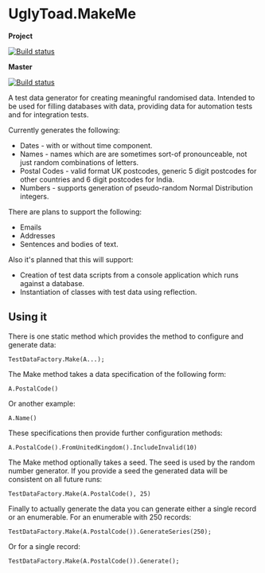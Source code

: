 # UglyToad.MakeMe #

**Project**

[![Build status](https://ci.appveyor.com/api/projects/status/3wyup59qbri2jh4f?svg=true)](https://ci.appveyor.com/project/EliotJones/makeme)

**Master**

[![Build status](https://ci.appveyor.com/api/projects/status/3wyup59qbri2jh4f/branch/master?svg=true)](https://ci.appveyor.com/project/EliotJones/makeme/branch/master)

A test data generator for creating meaningful randomised data. Intended to be used for filling databases with data, providing data for automation tests and for integration tests.

Currently generates the following:

+ Dates - with or without time component.
+ Names - names which are are sometimes sort-of pronounceable, not just random combinations of letters.
+ Postal Codes - valid format UK postcodes, generic 5 digit postcodes for other countries and 6 digit postcodes for India.
+ Numbers - supports generation of pseudo-random Normal Distribution integers.

There are plans to support the following:

+ Emails
+ Addresses
+ Sentences and bodies of text.

Also it's planned that this will support:

+ Creation of test data scripts from a console application which runs against a database.
+ Instantiation of classes with test data using reflection.

## Using it ##

There is one static method which provides the method to configure and generate data:

    TestDataFactory.Make(A...);

The Make method takes a data specification of the following form:

    A.PostalCode()

Or another example:

    A.Name()

These specifications then provide further configuration methods:

    A.PostalCode().FromUnitedKingdom().IncludeInvalid(10)

The Make method optionally takes a seed. The seed is used by the random number generator. If you provide a seed the generated data will be consistent on all future runs:

    TestDataFactory.Make(A.PostalCode(), 25)

Finally to actually generate the data you can generate either a single record or an enumerable. For an enumerable with 250 records:

    TestDataFactory.Make(A.PostalCode()).GenerateSeries(250);

Or for a single record:

    TestDataFactory.Make(A.PostalCode()).Generate();